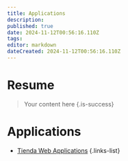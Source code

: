 ```yaml
---
title: Applications
description: 
published: true
date: 2024-11-12T00:56:16.110Z
tags: 
editor: markdown
dateCreated: 2024-11-12T00:56:16.110Z
---
```


# Resume
> Your content here
{.is-success}

# Applications

- [Tienda Web Applications](tienda-web-applications)
{.links-list}